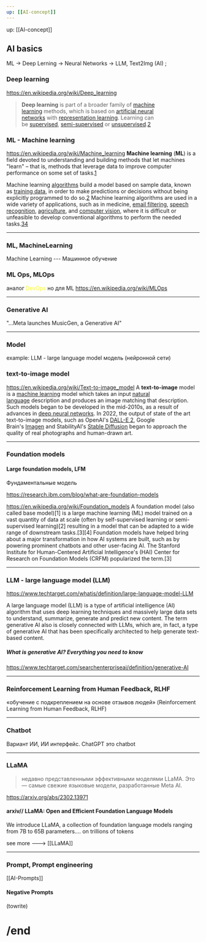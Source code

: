 ```yaml
---
up: [[AI-concept]]
---
```

up: [[AI-concept]]
## AI basics
ML -> Deep Lerning -> Neural Networks -> LLM, Text2Img  (AI) ;

### Deep learning
https://en.wikipedia.org/wiki/Deep_learning
> **Deep learning** is part of a broader family of [machine learning](https://en.wikipedia.org/wiki/Machine_learning "Machine learning") methods, which is based on [artificial neural networks](https://en.wikipedia.org/wiki/Artificial_neural_network "Artificial neural network") with [representation learning](https://en.wikipedia.org/wiki/Representation_learning "Representation learning"). Learning can be [supervised](https://en.wikipedia.org/wiki/Supervised_learning "Supervised learning"), [semi-supervised](https://en.wikipedia.org/wiki/Semi-supervised_learning "Semi-supervised learning") or [unsupervised](https://en.wikipedia.org/wiki/Unsupervised_learning "Unsupervised learning").[2](https://en.wikipedia.org/wiki/Deep_learning#cite_note-NatureBengio-2)



### ML - Machine learning
https://en.wikipedia.org/wiki/Machine_learning
**Machine learning** (**ML**) is a field devoted to understanding and building methods that let machines "learn" – that is, methods that leverage data to improve computer performance on some set of tasks.[1](https://en.wikipedia.org/wiki/Machine_learning#cite_note-1)

Machine learning [algorithms](https://en.wikipedia.org/wiki/Algorithm "Algorithm") build a model based on sample data, known as [training data](https://en.wikipedia.org/wiki/Training_data "Training data"), in order to make predictions or decisions without being explicitly programmed to do so.[2](https://en.wikipedia.org/wiki/Machine_learning#cite_note-2) Machine learning algorithms are used in a wide variety of applications, such as in medicine, [email filtering](https://en.wikipedia.org/wiki/Email_filtering "Email filtering"), [speech recognition](https://en.wikipedia.org/wiki/Speech_recognition "Speech recognition"), [agriculture](https://en.wikipedia.org/wiki/Agriculture "Agriculture"), and [computer vision](https://en.wikipedia.org/wiki/Computer_vision "Computer vision"), where it is difficult or unfeasible to develop conventional algorithms to perform the needed tasks.[3](https://en.wikipedia.org/wiki/Machine_learning#cite_note-tvt-3)[4](https://en.wikipedia.org/wiki/Machine_learning#cite_note-4)

---------
### ML, MachineLearning
Machine Learning  ---  Машинное обучение

### ML Ops, MLOps
аналог  <font color="#ffff00">DevOps</font> но для ML
https://en.wikipedia.org/wiki/MLOps

-----
### Generative AI
"...Meta launches MusicGen, a Generative AI"


---------
### Model 
example: LLM - large language model
модель (нейронной сети)


### text-to-image model 
https://en.wikipedia.org/wiki/Text-to-image_model
A **text-to-image** model is a [machine learning](https://en.wikipedia.org/wiki/Machine_learning "Machine learning") model which takes an input [natural language](https://en.wikipedia.org/wiki/Natural_language "Natural language") description and produces an image matching that description. Such models began to be developed in the mid-2010s, as a result of advances in [deep neural networks](https://en.wikipedia.org/wiki/Deep_learning "Deep learning"). In 2022, the output of state of the art text-to-image models, such as OpenAI's [DALL-E 2](https://en.wikipedia.org/wiki/DALL-E_2 "DALL-E 2"), Google Brain's [Imagen](https://en.wikipedia.org/wiki/Imagen_(Google_Brain) "Imagen (Google Brain)") and StabilityAI's [Stable Diffusion](https://en.wikipedia.org/wiki/Stable_Diffusion "Stable Diffusion") began to approach the quality of real photographs and human-drawn art.



-----
### Foundation models
#### Large foundation models, LFM
Фундаментальные модель

https://research.ibm.com/blog/what-are-foundation-models

https://en.wikipedia.org/wiki/Foundation_models
A foundation model (also called base model)[1] is a large machine learning (ML) model trained on a vast quantity of data at scale (often by self-supervised learning or semi-supervised learning)[2] resulting in a model that can be adapted to a wide range of downstream tasks.[3][4] Foundation models have helped bring about a major transformation in how AI systems are built, such as by powering prominent chatbots and other user-facing AI. The Stanford Institute for Human-Centered Artificial Intelligence's (HAI) Center for Research on Foundation Models (CRFM) popularized the term.[3]


---------
### LLM - large language model (LLM)

https://www.techtarget.com/whatis/definition/large-language-model-LLM 

A large language model (LLM) is a type of artificial intelligence (AI) algorithm that uses deep learning techniques and massively large data sets to understand, summarize, generate and predict new content. The term generative AI also is closely connected with LLMs, which are, in fact, a type of generative AI that has been specifically architected to help generate text-based content.

##### What is generative AI? Everything you need to know
https://www.techtarget.com/searchenterpriseai/definition/generative-AI

---------

### Reinforcement Learning from Human Feedback, RLHF

«обучение с подкреплением на основе отзывов людей» (Reinforcement Learning from Human Feedback, RLHF)


------
### Chatbot
Вариант ИИ, ИИ интерфейс.
ChatGPT это chatbot

-----

### LLaMA
> недавно представленными эффективными моделями LLaMA. Это — самые свежие языковые модели, разработанные Meta AI. 

https://arxiv.org/abs/2302.13971
#### arxiv// LLaMA: Open and Efficient Foundation Language Models
We introduce LLaMA, a collection of foundation language models ranging from 7B to 65B parameters.... on trillions of tokens

see more ---> [[LLaMA]]

----
### Prompt, Prompt engineering
[[AI-Prompts]]

#### Negative Prompts 
(towrite)


# /end

